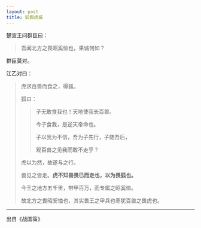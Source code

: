 ```yaml
---
layout: post
title: 狐假虎威
---
```

楚宣王问群臣曰：

> 吾闻北方之畏昭奚恤也，果诚何如？

群臣莫对。

江乙对曰：

> 虎求百兽而食之，得狐。
> 
> 狐曰：
> 
> > 子无敢食我也！天地使我长百兽。
> > 
> > 今子食我，是逆天帝命也。
> >  
> > 子以我为不信，吾为子先行，子随吾后，
> > 
> > 观百兽之见我而敢不走乎？
> 
> 虎以为然，故遂与之行。
> 
> 兽见之皆走。**虎不知兽畏已而走也，以为畏狐也。**
> 
> 今王之地方五千里，带甲百万，而专属之昭奚恤。
> 
> 故北方之畏昭奚恤也，其实畏王之甲兵也枣犹百兽之畏虎也。

---

出自《战国策》
